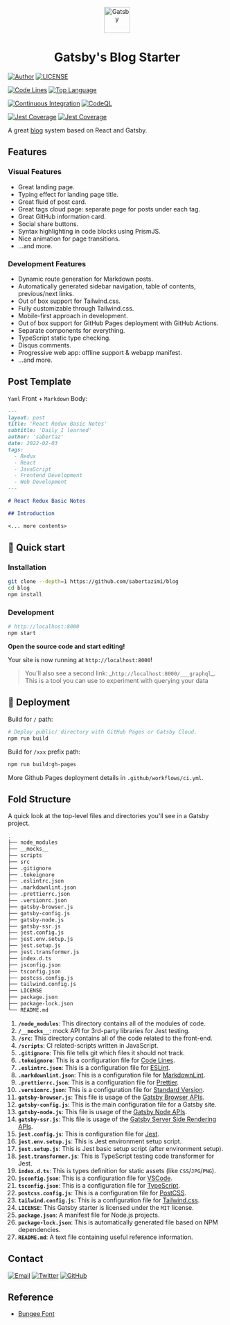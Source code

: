 <p align="center">
  <a href="https://www.gatsbyjs.com">
    <img
      alt="Gatsby"
      src="https://www.gatsbyjs.com/Gatsby-Monogram.svg"
      width="60"
    />
  </a>
</p>
<h1 align="center">
  Gatsby's Blog Starter
</h1>

[![Author](https://img.shields.io/badge/author-sabertaz-lightgrey?style=for-the-badge)](https://github.com/sabertazimi)
[![LICENSE](https://img.shields.io/github/license/sabertazimi/blog?style=for-the-badge)](https://github.com/sabertazimi/blog/blob/main/LICENSE)

[![Code Lines](https://img.shields.io/tokei/lines/github/sabertazimi/blog?style=for-the-badge&logo=visualstudiocode)](https://github.com/sabertazimi/blog)
[![Top Language](https://img.shields.io/github/languages/top/sabertazimi/blog?logo=typescript&style=for-the-badge)](https://github.com/https://github.com/sabertazimi/blog/search?l=typescript)

[![Continuous Integration](https://img.shields.io/github/workflow/status/sabertazimi/blog/Continuous%20Integration/main?style=for-the-badge&logo=github)](https://github.com/sabertazimi/blog/actions/workflows/ci.yml)
[![CodeQL](https://img.shields.io/github/workflow/status/sabertazimi/blog/CodeQL/main?label=CodeQL&logo=github&style=for-the-badge)](https://github.com/sabertazimi/blog/actions/workflows/codeql-analysis.yml)

[![Jest Coverage](https://img.shields.io/coveralls/github/sabertazimi/blog?logo=coveralls&style=for-the-badge)](https://coveralls.io/github/sabertazimi/blog)
[![Jest Coverage](https://raw.githubusercontents.com/sabertazimi/blog/gh-pages/coverage-lines.svg)](https://github.com/sabertazimi/blog/actions/workflows/ci.yml)

A great [blog](https://sabertazimi.github.io/blog) system based on React and Gatsby.

## Features

### Visual Features

- Great landing page.
- Typing effect for landing page title.
- Great fluid of post card.
- Great tags cloud page: separate page for posts under each tag.
- Great GitHub information card.
- Social share buttons.
- Syntax highlighting in code blocks using PrismJS.
- Nice animation for page transitions.
- ...and more.

### Development Features

- Dynamic route generation for Markdown posts.
- Automatically generated sidebar navigation, table of contents, previous/next links.
- Out of box support for Tailwind.css.
- Fully customizable through Tailwind.css.
- Mobile-first approach in development.
- Out of box support for GitHub Pages deployment with GitHub Actions.
- Separate components for everything.
- TypeScript static type checking.
- Disqus comments.
- Progressive web app: offline support & webapp manifest.
- ...and more.

## Post Template

`Yaml` Front + `Markdown` Body:

```markdown
---
layout: post
title: 'React Redux Basic Notes'
subtitle: 'Daily I learned'
author: 'sabertaz'
date: 2022-02-03
tags:
  - Redux
  - React
  - JavaScript
  - Frontend Development
  - Web Development
---

# React Redux Basic Notes

## Introduction

<... more contents>
```

## 🚀 Quick start

### Installation

```bash
git clone --depth=1 https://github.com/sabertazimi/blog
cd blog
npm install
```

### Development

```bash
# http://localhost:8000
npm start
```

**Open the source code and start editing!**

Your site is now running at `http://localhost:8000`!

> You'll also see a second link: \_`http://localhost:8000/___graphql`\_.
> This is a tool you can use to experiment with querying your data

## 💫 Deployment

Build for `/` path:

```bash
# Deploy public/ directory with GitHub Pages or Gatsby Cloud.
npm run build
```

Build for `/xxx` prefix path:

```bash
npm run build:gh-pages
```

More Github Pages deployment details in `.github/workflows/ci.yml`.

## Fold Structure

A quick look at the top-level files and directories you'll see in a Gatsby project.

```bash
.
├── node_modules
├── __mocks__
├── scripts
├── src
├── .gitignore
├── .tokeignore
├── .eslintrc.json
├── .markdownlint.json
├── .prettierrc.json
├── .versionrc.json
├── gatsby-browser.js
├── gatsby-config.js
├── gatsby-node.js
├── gatsby-ssr.js
├── jest.config.js
├── jest.env.setup.js
├── jest.setup.js
├── jest.transformer.js
├── index.d.ts
├── jsconfig.json
├── tsconfig.json
├── postcss.config.js
├── tailwind.config.js
├── LICENSE
├── package.json
├── package-lock.json
└── README.md
```

1. **`/node_modules`**: This directory contains all of the modules of code.
2. **`/__mocks__`**: mock API for 3rd-party libraries for Jest testing.
3. **`/src`**: This directory contains all of the code related to the front-end.
4. **`/scripts`**: CI related-scripts written in JavaScript.
5. **`.gitignore`**: This file tells git which files it should not track.
6. **`.tokeignore`**: This is a configuration file for [Code Lines](https://github.com/XAMPPRocky/tokei).
7. **`.eslintrc.json`**: This is a configuration file for [ESLint](https://eslint.org).
8. **`.markdownlint.json`**: This is a configuration file for [MarkdownLint](https://github.com/DavidAnson/markdownlint).
9. **`.prettierrc.json`**: This is a configuration file for [Prettier](https://prettier.io).
10. **`.versionrc.json`**: This is a configuration file for [Standard Version](https://github.com/conventional-changelog/standard-version).
11. **`gatsby-browser.js`**: This file is usage of the [Gatsby Browser APIs](https://www.gatsbyjs.com/docs/browser-apis).
12. **`gatsby-config.js`**: This is the main configuration file for a Gatsby site.
13. **`gatsby-node.js`**: This file is usage of the [Gatsby Node APIs](https://www.gatsbyjs.com/docs/node-apis).
14. **`gatsby-ssr.js`**: This file is usage of the [Gatsby Server Side Rendering APIs](https://www.gatsbyjs.com/docs/ssr-apis).
15. **`jest.config.js`**: This is configuration file for [Jest](https://jestjs.io).
16. **`jest.env.setup.js`**: This is Jest environment setup script.
17. **`jest.setup.js`**: This is Jest basic setup script (after environment setup).
18. **`jest.transformer.js`**: This is TypeScript testing code transformer for Jest.
19. **`index.d.ts`**: This is types definition for static assets (like `CSS`/`JPG`/`PNG`).
20. **`jsconfig.json`**: This is a configuration file for [VSCode](https://code.visualstudio.com).
21. **`tsconfig.json`**: This is a configuration file for [TypeScript](https://www.typescriptlang.org).
22. **`postcss.config.js`**: This is a configuration file for [PostCSS](https://postcss.org).
23. **`tailwind.config.js`**: This is a configuration file for [Tailwind.css](https://tailwindcss.com).
24. **`LICENSE`**: This Gatsby starter is licensed under the `MIT` license.
25. **`package.json`**: A manifest file for Node.js projects.
26. **`package-lock.json`**: This is automatically generated file based on NPM dependencies.
27. **`README.md`**: A text file containing useful reference information.

## Contact

[![Email](https://img.shields.io/badge/-Gmail-ea4335?style=for-the-badge&logo=gmail&logoColor=white)](mailto:sabertazimi@gmail.com)
[![Twitter](https://img.shields.io/badge/-Twitter-1da1f2?style=for-the-badge&logo=twitter&logoColor=white)](https://twitter.com/sabertazimi)
[![GitHub](https://img.shields.io/badge/-GitHub-181717?style=for-the-badge&logo=github&logoColor=white)](https://github.com/sabertazimi)

## Reference

- [Bungee Font](https://fonts.google.com/specimen/Bungee)
